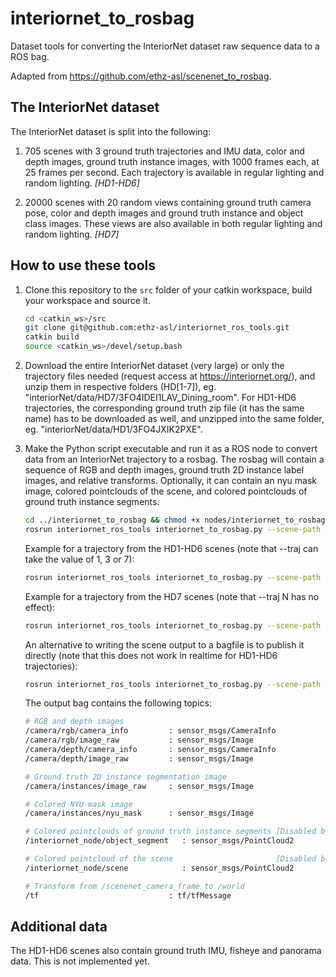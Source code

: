 # interiornet_to_rosbag
Dataset tools for converting the InteriorNet dataset raw sequence data to a ROS bag.

Adapted from https://github.com/ethz-asl/scenenet_to_rosbag.

## The InteriorNet dataset
The InteriorNet dataset is split into the following:
1. 705 scenes with 3 ground truth trajectories and IMU data, color and depth images, ground truth instance images, with 1000 frames each, at 25 frames per second. Each trajectory is available in regular lighting and random lighting. *[HD1-HD6]*


2. 20000 scenes with 20 random views containing ground truth camera pose, color and depth images and ground truth instance and object class images. These views are also available in both regular lighting and random lighting. *[HD7]*


## How to use these tools
1. Clone this repository to the `src` folder of your catkin workspace, build your workspace and source it.

    ```bash
    cd <catkin_ws>/src
    git clone git@github.com:ethz-asl/interiornet_ros_tools.git
    catkin build
    source <catkin_ws>/devel/setup.bash
    ```

2. Download the entire InteriorNet dataset (very large) or only the trajectory files needed (request access at https://interiornet.org/), and unzip them in respective folders (HD[1-7]), eg. "interiorNet/data/HD7/3FO4IDEI1LAV_Dining_room". For HD1-HD6 trajectories, the corresponding ground truth zip file (it has the same name) has to be downloaded as well, and unzipped into the same folder, eg. "interiorNet/data/HD1/3FO4JXIK2PXE". 


3. Make the Python script executable and run it as a ROS node to convert data from an InteriorNet trajectory to a rosbag. The rosbag will contain a sequence of RGB and depth images, ground truth 2D instance label images, and relative transforms. Optionally, it can contain an nyu mask image, colored pointclouds of the scene, and colored pointclouds of ground truth instance segments.

    ```bash
    cd ../interiornet_to_rosbag && chmod +x nodes/interiornet_to_rosbag.py
    rosrun interiornet_ros_tools interiornet_to_rosbag.py --scene-path PATH/TO/SCENE --output-bag-path PATH/TO/BAG [--frame-step N] [--frame-limit N] [--light-type {original, random}] [--traj N] [--publish]

    ``` 
    Example for a trajectory from the HD1-HD6 scenes (note that --traj can take the value of 1, 3 or 7):
    ```bash
    rosrun interiornet_ros_tools interiornet_to_rosbag.py --scene-path ../data/interiorNet/data/HD1/3FO4JXIK2PXE --output-bag-path ../bags/HD7/3FO4JXIK2PXE.bag --light-type random --traj 3
    ```
    Example for a trajectory from the HD7 scenes (note that --traj N has no effect):
    ```bash
    rosrun interiornet_ros_tools interiornet_to_rosbag.py --scene-path ../data/interiorNet/data/HD7/3FO4IDI9FO3C_Guest_room --output-bag-path ../bags/HD7/3FO4IDI9FO3C_Guest_room.bag --frame-step 2 --frame-limit 10 --light-type original
    ```
    An alternative to writing the scene output to a bagfile is to publish it directly (note that this does not work in realtime for HD1-HD6 trajectories):
    ```bash
    rosrun interiornet_ros_tools interiornet_to_rosbag.py --scene-path ../data/interiorNet/data/HD7/3FO4IDI9FO3C_Guest_room --publish
    ```
    The output bag contains the following topics:
    ```bash
    # RGB and depth images
    /camera/rgb/camera_info         : sensor_msgs/CameraInfo
    /camera/rgb/image_raw           : sensor_msgs/Image
    /camera/depth/camera_info       : sensor_msgs/CameraInfo
    /camera/depth/image_raw         : sensor_msgs/Image        

    # Ground truth 2D instance segmentation image
    /camera/instances/image_raw     : sensor_msgs/Image
    
    # Colored NYU mask image
    /camera/instances/nyu_mask      : sensor_msgs/Image

    # Colored pointclouds of ground truth instance segments [Disabled by default]
    /interiornet_node/object_segment   : sensor_msgs/PointCloud2

    # Colored pointcloud of the scene                       [Disabled by default]
    /interiornet_node/scene            : sensor_msgs/PointCloud2

    # Transform from /scenenet_camera_frame to /world
    /tf                             : tf/tfMessage
    ```
    
    
## Additional data
The HD1-HD6 scenes also contain ground truth IMU, fisheye and panorama data. This is not implemented yet.
